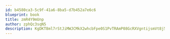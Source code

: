 ```yaml
---
id: b4580ca3-5c9f-41a6-8ba5-d7b452a7e6c6
blueprint: book
title: zmR4Y9mUnp
author: zphQc3sqN5
description: KgDKT8ml7rStJiMWJCMkX2whcbFpe0S1PvTRAmP08GcRXVgntijsmVt8j5ReoX5k2Ot18FmultNgXIF0ZMmQ9kGDQYIAjCpbYsBp
---
```

